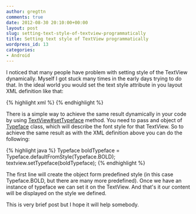 ```yaml
---
author: gregttn
comments: true
date: 2012-08-30 20:10:00+00:00
layout: post
slug: setting-text-style-of-textview-programmatically
title: Setting text style of TextView programmatically
wordpress_id: 13
categories:
- Android
---
```


I noticed that many people have problem with setting style of the TextView dynamically. Myself I got stuck many times in the early days trying to do that. In the ideal world you would set the text style attribute in you layout XML definition like that:


{% highlight xml %}
<TextView
	android:layout_width="wrap_content"
	android:layout_height="wrap_content"
	android:textStyle="bold"/>
{% endhighlight %}
    



There is a simple way to achieve the same result dynamically in your code by using [TextView#setTypeface](http://developer.android.com/reference/android/widget/TextView.html#setTypeface(android.graphics.Typeface)) method. You need to pass and object of [Typeface](http://developer.android.com/reference/android/graphics/Typeface.html) class, which will describe the font style for that TextView. So to achieve the same result as with the XML definition above you can do the following:

{% highlight java %}
Typeface boldTypeface = Typeface.defaultFromStyle(Typeface.BOLD);
textview.setTypeface(boldTypeface);
{% endhighlight %}

The first line will create the object form predefined style (in this case Typeface.BOLD, but there are many more predefined). Once we have an instance of typeface we can set it on the TextView. And that's it our content will be displayed on the style we defined.

This is very brief post but I hope it will help somebody.


